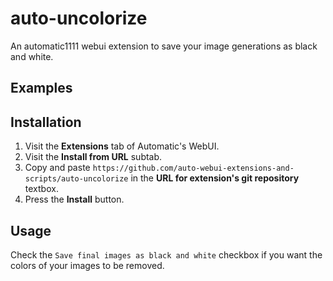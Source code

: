 # auto-uncolorize
An automatic1111 webui extension to save your image generations as black and white. 

## Examples


## Installation
1. Visit the **Extensions** tab of Automatic's WebUI.
2. Visit the **Install from URL** subtab.
3. Copy and paste `https://github.com/auto-webui-extensions-and-scripts/auto-uncolorize` in the **URL for extension's git repository** textbox.
4. Press the **Install** button. 


## Usage
Check the `Save final images as black and white` checkbox if you want the colors of your images to be removed.
